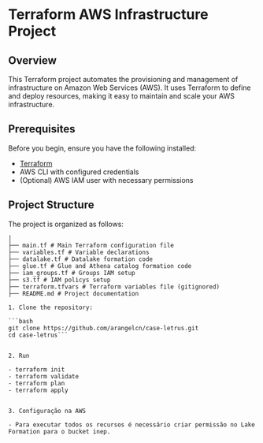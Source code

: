 # Terraform AWS Infrastructure Project

## Overview

This Terraform project automates the provisioning and management of infrastructure on Amazon Web Services (AWS). It uses Terraform to define and deploy resources, making it easy to maintain and scale your AWS infrastructure.

## Prerequisites

Before you begin, ensure you have the following installed:

- [Terraform](https://www.terraform.io/downloads.html)
- AWS CLI with configured credentials
- (Optional) AWS IAM user with necessary permissions

## Project Structure

The project is organized as follows:

   ```terraform-aws-project/
   │
   ├── main.tf # Main Terraform configuration file
   ├── variables.tf # Variable declarations
   ├── datalake.tf # Datalake formation code
   ├── glue.tf # Glue and Athena catalog formation code
   ├── iam_groups.tf # Groups IAM setup
   ├── s3.tf # IAM policys setup
   ├── terraform.tfvars # Terraform variables file (gitignored)
   ├── README.md # Project documentation

1. Clone the repository:

   ```bash
   git clone https://github.com/arangelcn/case-letrus.git
   cd case-letrus```


2. Run

- terraform init
- terraform validate
- terraform plan
- terraform apply


3. Configuração na AWS 

- Para executar todos os recursos é necessário criar permissão no Lake Formation para o bucket inep. 